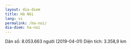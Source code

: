 ```yaml
---
layout: dia-diem
title: Hà Nội
lang: vi
permalink: /ha-noi/
dia-diem: ha-noi
---
```


Dân số: 8.053.663 người (2019-04-01)
Diện tích: 3.358,9 km
